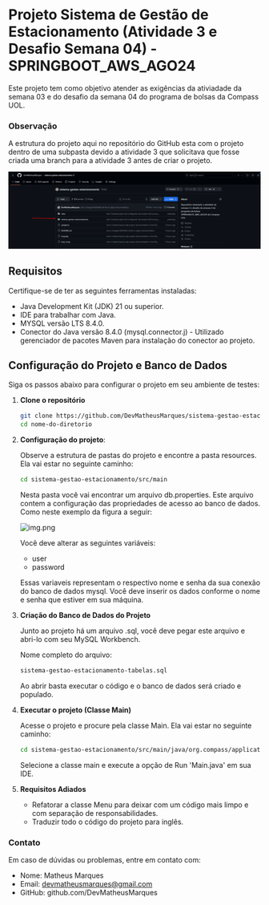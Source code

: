 # Projeto Sistema de Gestão de Estacionamento (Atividade 3 e Desafio Semana 04) -  SPRINGBOOT_AWS_AGO24

Este projeto tem como objetivo atender as exigências da ativiadade da semana 03 e do desafio da semana 04 do programa de bolsas da Compass UOL.

### Observação
A estrutura do projeto aqui no repositório do GitHub esta com o projeto dentro de uma subpasta devido a atividade 3 que solicitava que fosse criada uma branch para a atividade 3 antes de criar o projeto.

![img_2.png](img_2.png)

## Requisitos
Certifique-se de ter as seguintes ferramentas instaladas:

- Java Development Kit (JDK) 21 ou superior.
- IDE para trabalhar com Java.
- MYSQL versão LTS 8.4.0.
- Conector do Java versão 8.4.0 (mysql.connector.j) - Utilizado gerenciador de pacotes Maven para instalação do conector ao projeto.

## Configuração do Projeto e Banco de Dados
Siga os passos abaixo para configurar o projeto em seu ambiente de testes:

1. **Clone o repositório**

   ```bash
   git clone https://github.com/DevMatheusMarques/sistema-gestao-estacionamento.git
   cd nome-do-diretorio
   ```
   
2. **Configuração do projeto**:

   Observe a estrutura de pastas do projeto e encontre a pasta resources. Ela vai estar no seguinte caminho:
    ```bash
   cd sistema-gestao-estacionamento/src/main
   ```
   Nesta pasta você vai encontrar um arquivo db.properties. Este arquivo contem a configuração das propriedades de acesso ao banco de dados. Como neste exemplo da figura a seguir:
   
    ![img.png](img.png)

    Você deve alterar as seguintes variáveis:
   - user
   - password
   
   Essas variaveis representam o respectivo nome e senha da sua conexão do banco de dados mysql. Você deve inserir os dados conforme o nome e senha que estiver em sua máquina.


3. **Criação do Banco de Dados do Projeto**
   
   Junto ao projeto há um arquivo .sql, você deve pegar este arquivo e abri-lo com seu MySQL Workbench.

   Nome completo do arquivo:

   ```bash
   sistema-gestao-estacionamento-tabelas.sql
   ```

   Ao abrir basta executar o código e o banco de dados será criado e populado.


4. **Executar o projeto (Classe Main)**

   Acesse o projeto e procure pela classe Main. Ela vai estar no seguinte caminho:
   ```bash
   cd sistema-gestao-estacionamento/src/main/java/org.compass/application
   ```
   Selecione a classe main e execute a opção de Run 'Main.java' em sua IDE.


5. **Requisitos Adiados**

   - Refatorar a classe Menu para deixar com um código mais limpo e com separação de responsabilidades.
   - Traduzir todo o código do projeto para inglês.


### Contato
Em caso de dúvidas ou problemas, entre em contato com:

* Nome: Matheus Marques
* Email: devmatheusmarques@gmail.com
* GitHub: github.com/DevMatheusMarques
